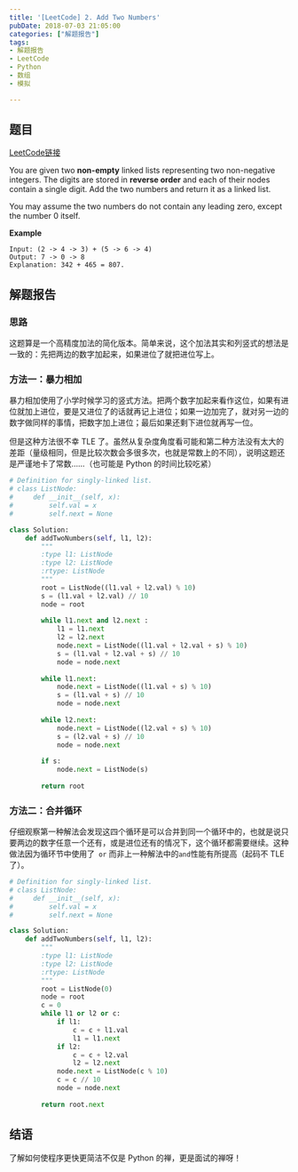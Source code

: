 ```yaml
---
title: '[LeetCode] 2. Add Two Numbers'
pubDate: 2018-07-03 21:05:00
categories: ["解题报告"]
tags: 
- 解题报告
- LeetCode
- Python
- 数组
- 模拟

---
```


## 题目

[LeetCode链接](https://leetcode.com/problems/add-two-numbers/description/)

You are given two **non-empty** linked lists representing two non-negative integers. The digits are stored in **reverse order** and each of their nodes contain a single digit. Add the two numbers and return it as a linked list.

You may assume the two numbers do not contain any leading zero, except the number 0 itself.

**Example**

```
Input: (2 -> 4 -> 3) + (5 -> 6 -> 4)
Output: 7 -> 0 -> 8
Explanation: 342 + 465 = 807.
```




## 解题报告

### 思路

这题算是一个高精度加法的简化版本。简单来说，这个加法其实和列竖式的想法是一致的：先把两边的数字加起来，如果进位了就把进位写上。



### 方法一：暴力相加

暴力相加使用了小学时候学习的竖式方法。把两个数字加起来看作这位，如果有进位就加上进位，要是又进位了的话就再记上进位；如果一边加完了，就对另一边的数字做同样的事情，把数字加上进位；最后如果还剩下进位就再写一位。

但是这种方法很不幸 TLE 了。虽然从复杂度角度看可能和第二种方法没有太大的差距（量级相同，但是比较次数会多很多次，也就是常数上的不同），说明这题还是严谨地卡了常数……（也可能是 Python 的时间比较吃紧）

```python
# Definition for singly-linked list.
# class ListNode:
#     def __init__(self, x):
#         self.val = x
#         self.next = None

class Solution:
    def addTwoNumbers(self, l1, l2):
        """
        :type l1: ListNode
        :type l2: ListNode
        :rtype: ListNode
        """
        root = ListNode((l1.val + l2.val) % 10) 
        s = (l1.val + l2.val) // 10
        node = root
        
        while l1.next and l2.next :
            l1 = l1.next
            l2 = l2.next
            node.next = ListNode((l1.val + l2.val + s) % 10) 
            s = (l1.val + l2.val + s) // 10
            node = node.next
            
        while l1.next:
            node.next = ListNode((l1.val + s) % 10) 
            s = (l1.val + s) // 10
            node = node.next
            
        while l2.next:
            node.next = ListNode((l2.val + s) % 10) 
            s = (l2.val + s) // 10
            node = node.next
        
        if s:
            node.next = ListNode(s)
            
        return root
```



### 方法二：合并循环

仔细观察第一种解法会发现这四个循环是可以合并到同一个循环中的，也就是说只要两边的数字任意一个还有，或是进位还有的情况下，这个循环都需要继续。这种做法因为循环节中使用了` or` 而非上一种解法中的`and`性能有所提高（起码不 TLE 了）。

```python
# Definition for singly-linked list.
# class ListNode:
#     def __init__(self, x):
#         self.val = x
#         self.next = None

class Solution:
    def addTwoNumbers(self, l1, l2):
        """
        :type l1: ListNode
        :type l2: ListNode
        :rtype: ListNode
        """
        root = ListNode(0) 
        node = root
        c = 0
        while l1 or l2 or c:
            if l1:
                c = c + l1.val
                l1 = l1.next
            if l2:
                c = c + l2.val
                l2 = l2.next
            node.next = ListNode(c % 10)
            c = c // 10
            node = node.next
                
        return root.next
```



## 结语

了解如何使程序更快更简洁不仅是 Python 的禅，更是面试的禅呀！